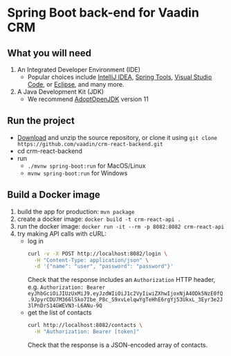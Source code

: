 # Spring Boot back-end for Vaadin CRM

## What you will need
1. An Integrated Developer Environment (IDE)
    - Popular choices include [IntelliJ IDEA](https://www.jetbrains.com/idea/), [Spring Tools](https://spring.io/tools), [Visual Studio Code](https://code.visualstudio.com/docs/languages/java), or [Eclipse](https://www.eclipse.org/downloads/packages/), and many more.
2. A Java Development Kit (JDK)
    - We recommend [AdoptOpenJDK](https://adoptopenjdk.net/) version 11
## Run the project
  - [Download](https://github.com/vaadin/crm-react-backend/archive/develop.zip) and unzip the source repository, or clone it using `git clone https://github.com/vaadin/crm-react-backend.git`
  - cd crm-react-backend
  - run
    - `./mvnw spring-boot:run` for MacOS/Linux
    - `mvnw spring-boot:run` for Windows
## Build a Docker image

1. build the app for production: `mvn package`
1. create a docker image: `docker build -t crm-react-api .`
1. run the docker image: `docker run -it --rm -p 8082:8082 crm-react-api`
1. try making API calls with cURL:
   - log in
     ```bash
     curl -v -X POST http://localhost:8082/login \
       -H "Content-Type: application/json" \
       -d '{"name": "user", "password": "password"}'
     ```
     Check that the response includes an `Authorization` HTTP header, e.g. `Authorization: Bearer eyJhbGciOiJIUzUxMiJ9.eyJzdWIiOiJ1c2VyIiwiZXhwIjoxNjA4ODk5NzE0fQ.9JpyrCDU7M366lSko7Ibe_P8c_S9xvLelqwYgTeHhE6rgYj53UkxL_3Eyr3e2J3lPnDrS14GWEVN3-L6ANu-9Q`
   - get the list of contacts
     ```bash
     curl http://localhost:8082/contacts \
       -H "Authorization: Bearer [token]"
     ```
     Check that the response is a JSON-encoded array of contacts.
